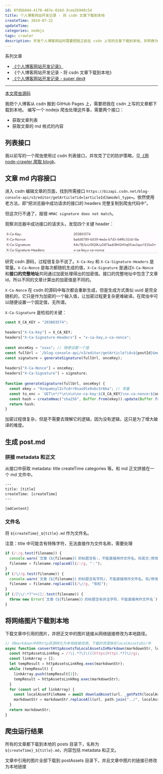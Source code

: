 ```yaml
---
id: 8fdbb844-41f8-487e-816d-3cee2b948c54
title: 个人博客网站开发记录 - 将 csdn 文章下载到本地
createTime: 2024-07-22
updateTime:
categories: nodejs
tags: crawler
description: 开发个人博客网站时需要把我之前在 csdn 上写的文章下载到本地，并转换为指定格式。用 nodejs 爬虫实现。
---
```


系列文章

- [《个人博客网站开发记录》](post:fa43201f-1e9e-411d-abc6-2d9e1411c13c)
- 《个人博客网站开发记录 - 将 csdn 文章下载到本地》
- [《个人博客网站开发记录 - super dev》](post:f0dafd07-89c7-4217-b8cf-8bc594646944)

---

[本文爬虫源码](https://github.com/liuzx-emily/download-blogs-from-csdn)

我把个人博客从 csdn 搬到 GitHub Pages 上，需要把我在 csdn 上写的文章都下载到本地。
编写一个 nodejs 爬虫处理这件事，需要两个接口：

- 获取文章列表
- 获取文章的 md 格式的内容

## 列表接口

我以前写的一个爬虫使用过 csdn 列表接口，并攻克了它的防护策略，见[《用 node-crawler 爬取 blog》](post:0cd4b446-1654-4a1e-b7b2-f1b260c3fa4f)。

## 文章 md 内容接口

进入 csdn 编辑文章的页面，找到所需接口 `https://bizapi.csdn.net/blog-console-api/v3/editor/getArticle?id=[articleId]&model_type=`。依然使用老方法，即“把浏览器中成功请求的接口的 headers 完整复制到爬虫代码中”。

但这次行不通了，报错 `HMAC signature does not match`。

观察浏览器中成功接口的请求头，发现四个关键 header：

![alt text](../post-assets/63dae69d-5724-4d80-9ffa-7de348eb583d.png)

研究 csdn 源码，过程很复杂不说了。`X-Ca-Key` 和 `X-Ca-Signature-Headers` 是常量。`X-Ca-Nonce` 是每次都随机生成的值，`X-Ca-Signature` 是通过`X-Ca-Nonce` 和**接口的完整地址**共同通过加密处理得出的加密值。接口的完整地址中包含了文章 id，所以不同的文章计算出的加密值是不同的。

`X-Ca-Nonce` 在 csdn 的源码中每次都会重新生成，但是生成方式类似 uuid 是完全随机的，它只是作为加密的一个输入值，让加密过程更复杂更难破译。在爬虫中可以随便设置一个固定值，无所谓。

`X-Ca-Signature` 是检验的关键：

```js
const X_CA_KEY = "203803574";

headers["X-Ca-Key"] = X_CA_KEY;
headers["X-Ca-Signature-Headers"] = "x-ca-key,x-ca-nonce";

const onceKey = "xxxx"; // 随便设置一个值
const fullUrl = `/blog-console-api/v3/editor/getArticle?id=${postId}&model_type`; // 不带域名的完整地址
const signature = generateSignature(fullUrl, onceKey);

headers["X-Ca-Nonce"] = onceKey;
headers["X-Ca-Signature"] = signature;

function generateSignature(fullUrl, onceKey) {
  const ekey = "9znpamsyl2c7cdrr9sas0le9vbc3r6ba"; // 常量
  const to_enc = `GET\n*/*\n\n\n\nx-ca-key:${X_CA_KEY}\nx-ca-nonce:${onceKey}\n${fullUrl}`;
  const hash = createHmac("sha256", Buffer.from(ekey)).update(Buffer.from(to_enc)).digest("base64");
  return hash;
}
```

加密过程很复杂，但是不需要去理解它的逻辑，因为没有逻辑，这只是为了增大破译的难度。

## 生成 post.md

### 拼接 metadata 和正文

从接口中获取 metadata: title createTime categories 等。和 md 正文拼接在一个 md 文件中。

```
---
title: [title]
createTime: [createTime]
---

[mdContent]
```

### 文件名

将 `${createTime}_${title}.md` 作为文件名。

注意：title 中可能含有特殊字符，无法直接作为文件名称，需要处理

```js
if (/:/g.test(filename)) {
  console.warn(`文章《${filename}》的标题含有:，不能直接用作文件名。将英文:修改为中文：`);
  filename = filename.replaceAll(/:/g, "：");
}
if (/\//g.test(filename)) {
  console.warn(`文章《${filename}》的标题含有字符/，不能直接用作文件名。将/修改为斜杠`);
  filename = filename.replaceAll(/\//g, "斜杠");
}
if (/[\\/:*?"<>|]/.test(filename)) {
  throw new Error(`文章《${filename}》的标题含有非法字符，不能直接用作文件名`); // \/:*?"<>|
}
```

## 将网络图片下载到本地

下载文章中引用的图片，并把正文中的图片链接从网络链接修改为本地路径。

```js
// 将markdown中的http资源转化为本地链接资源。下载的资源放在localAssetsDir中
async function convertHttpAssetsToLocalAssetsInMarkdown(markdownStr, localAssetsDir) {
  const httpAssetsLinkReg = /!\[.*?\]\(((https|http).*?)\)/gi;
  const linkArray = [];
  let tempResult = httpAssetsLinkReg.exec(markdownStr);
  while (tempResult) {
    linkArray.push(tempResult[1]);
    tempResult = httpAssetsLinkReg.exec(markdownStr);
  }
  for (const url of linkArray) {
    const localAssetFileName = await downladAsset(url, _getPath(localAssetsDir));
    markdownStr = markdownStr.replaceAll(url, path.join("../", localAssetsDir, localAssetFileName));
  }
  return markdownStr;
}
```

## 爬虫运行结果

所有的文章都下载到本地的 posts 目录下，名称为 `${createTime}_${title}.md`，内容包括 metadata 和正文。

文章中引用的图片全部下载到 postAssets 目录下，并且文章中图片的链接已修改为本地链接
